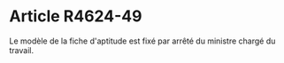 # Article R4624-49

Le modèle de la fiche d'aptitude est fixé par arrêté du ministre chargé du travail.
